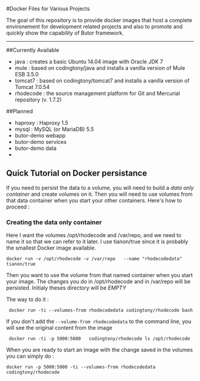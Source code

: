 #Docker Files for Various Projects

The goal of this repository is to provide docker images that host a complete environement
for development related projects and also to promote and quickly show the capability of Butor framework.

---

##Currently Available

* java : creates a basic Ubuntu 14.04 image with Oracle JDK 7
* mule : based on codingtony/java and installs a vanilla version of Mule ESB 3.5.0
* tomcat7 : based on codingtony/tomcat7 and installs a vanilla version of Tomcat 7.0.54
* rhodecode : the source management platform for Git and Mercurial repository  (v. 1.7.2)

##Planned

* haproxy : Haproxy 1.5
* mysql : MySQL (or MariaDB) 5.5
* butor-demo webapp
* butor-demo services
* butor-demo data
* 

## Quick Tutorial on Docker persistance

If you need to persist the data to a volume, you will need to build a *data only container* and create volumes on it. Then you will need to use volumes from that data container when you start your other containers. Here's how to proceed :

### Creating the data only container

Here I want the volumes /opt/rhodecode and /var/repo, and we need to name it so that we can refer to it later. I use tianon/true since it is probably the smallest Docker image available.

```
docker run -v /opt/rhodecode -v /var/repo   --name "rhodecodedata" tianon/true
```

Then you want to use the volume from that named container when you start your image. 
The changes you do in /opt/rhodecode and in /var/repo will be persisted. Initialy theses directory will be *EMPTY*

The way to do it :
```
 docker run -ti --volumes-from rhodecodedata codingtony/rhodecode bash
```


If you don't add the ```--volume-from rhodecodedata``` to the command line, you will see the original content from the image

```
 docker run -ti -p 5000:5000   codingtony/rhodecode ls /opt/rhodecode
```

When you are ready to start an image with the change saved in the volumes you can simply do :
```
docker run -p 5000:5000 -ti --volumes-from rhodecodedata codingtony/rhodecode
```




